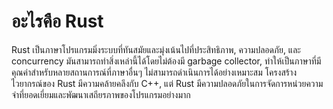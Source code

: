 # อะไรคือ Rust

Rust เป็นภาษาโปรแกรมมิ่งระบบที่ทันสมัยและมุ่งเน้นไปที่ประสิทธิภาพ, ความปลอดภัย, และ concurrency มันสามารถทำสิ่งเหล่านี้ได้โดยไม่ต้องมี garbage collector, ทำให้เป็นภาษาที่มีคุณค่าสำหรับหลายสถานการณ์ที่ภาษาอื่นๆ ไม่สามารถดำเนินการได้อย่างเหมาะสม โครงสร้างไวยากรณ์ของ Rust มีความคล้ายคลึงกับ C++, แต่ Rust มีความปลอดภัยในการจัดการหน่วยความจำที่ยอดเยี่ยมและพัฒนาเสถียรภาพของโปรแกรมอย่างมาก